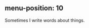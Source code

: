 
menu-position: 10
---
Sometimes I write words about things.

<!--%
from datetime import datetime
posts = [p for p in pages if "post" in p] # get all blog post pages
posts.sort(key=lambda p: p.get("date"), reverse=True) # sort post pages by date
for p in posts:
    date = datetime.strptime(p.date, "%Y-%m-%d").strftime("%B %d, %Y")
    clean_url = p.url.split('.html')[0] + '/'
    print "  * **[%s](%s)** - %s" % (p.post, clean_url, date) # markdown list item
%-->

